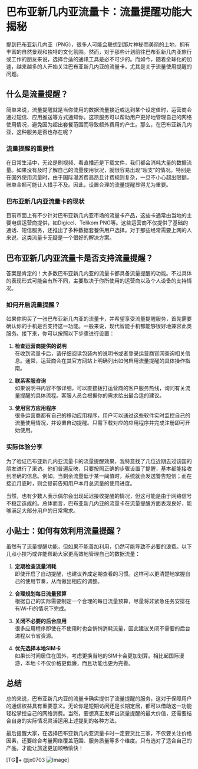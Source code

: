 # 巴布亚新几内亚流量卡：流量提醒功能大揭秘

提到巴布亚新几内亚（PNG），很多人可能会联想到那片神秘而美丽的土地，拥有丰富的自然景观和独特的文化氛围。然而，对于那些计划前往巴布亚新几内亚旅行或工作的朋友来说，选择合适的通讯工具是必不可少的。而如今，随着全球化的加速，越来越多的人开始关注巴布亚新几内亚的流量卡，尤其是关于流量使用提醒的问题。

## 什么是流量提醒？

简单来说，流量提醒就是当你使用的数据流量接近或达到某个设定值时，运营商会通过短信、应用推送等方式通知你。这项服务可以帮助用户更好地管理自己的网络使用情况，避免因为超出套餐范围而导致额外费用的产生。那么，在巴布亚新几内亚，这种服务是否也存在呢？

### 流量提醒的重要性

在日常生活中，无论是刷视频、看直播还是下载文件，我们都会消耗大量的数据流量。如果没有及时了解自己的流量使用状况，就很容易出现“超支”的情况。特别是在国外使用流量时，由于国际漫游费高昂且计费规则复杂，一旦不小心超出限额，账单金额可能让人措手不及。因此，设置合理的流量提醒显得尤为重要。

### 巴布亚新几内亚流量卡的现状

目前市面上有不少针对巴布亚新几内亚市场的流量卡产品，这些卡通常由当地的主要电信运营商提供，如Digicel、Telikom PNG等。这些运营商不仅提供了基础的通话、短信服务，还推出了多种数据套餐供用户选择。对于那些经常需要上网的人来说，这类流量卡无疑是一个很好的解决方案。

## 巴布亚新几内亚流量卡是否支持流量提醒？

答案是肯定的！大多数巴布亚新几内亚的流量卡都具备流量提醒的功能。不过具体的表现形式可能会有所不同，主要取决于你所使用的运营商以及个人设备的支持情况。

### 如何开启流量提醒？

如果你购买了一张巴布亚新几内亚的流量卡，并希望享受流量提醒服务，首先需要确认你的手机是否支持这一功能。一般来说，现代智能手机都能够很好地兼容此类服务。接下来，你可以按照以下步骤进行设置：

1. **检查运营商提供的说明**  
   在收到流量卡后，请仔细阅读包装内的说明书或者登录运营商官网查询相关信息。通常，运营商会在其官方网站上明确列出如何启用流量提醒的具体操作指南。

2. **联系客服咨询**  
   如果说明书内容不够详细，可以直接拨打运营商的客户服务热线，询问有关流量提醒的具体流程。客服人员会根据你的需求给出最合适的建议。

3. **使用官方应用程序**  
   很多运营商都有自己的移动应用程序，用户可以通过这些软件实时监控自己的流量使用情况，并设置自动提醒。只需下载对应的应用程序并完成注册即可开始使用。

### 实际体验分享

为了验证巴布亚新几内亚流量卡的流量提醒效果，我特意找了几位近期去过该国的朋友进行了采访。他们普遍反映，只要按照正确的步骤设置了提醒，基本都能接收到准确的信息。例如，当剩余流量低于某一阈值时，系统就会发送警告短信；而在接近月底时，则会提前告知用户本月总流量的使用进度。

当然，也有少数人表示偶尔会出现延迟接收提醒的情况，但这可能是由于网络信号不稳定造成的。总体而言，巴布亚新几内亚的流量卡在流量提醒方面表现良好，能够满足大部分用户的日常需求。

## 小贴士：如何有效利用流量提醒？

虽然有了流量提醒功能，但如果不能善加利用，仍然可能导致不必要的浪费。以下几点小技巧或许能帮助大家更高效地管理自己的数据流量：

1. **定期检查流量消耗**  
   即使开启了自动提醒，也建议养成定期查看的习惯。这样可以更清楚地掌握自己的使用节奏，从而做出相应的调整。

2. **合理规划每日流量预算**  
   根据自己的实际需要制定一个合理的每日流量预算，尽量将非紧急任务安排在有Wi-Fi的情况下完成。

3. **关闭不必要的后台应用**  
   很多应用程序即使在不使用时也会悄悄消耗流量，因此建议关闭不需要的后台进程以节省资源。

4. **优先选择本地SIM卡**  
   如果长时间居住在国外，考虑更换当地的SIM卡会更加划算。相比起国际漫游，本地卡不仅价格更低廉，而且功能也更为完善。

## 总结

总的来说，巴布亚新几内亚的流量卡确实提供了流量提醒的服务，这对于保障用户的通信权益具有重要意义。无论你是短期访问还是长期定居，都可以借助这一功能轻松掌控自己的网络消费。当然，要想真正发挥出流量提醒的最大价值，还需要结合自身的实际情况灵活运用上述提到的各种方法。

最后提醒大家，在选择巴布亚新几内亚流量卡时一定要货比三家，不仅要关注价格因素，还要综合考量网络覆盖范围、服务质量等多个维度。只有选对了适合自己的产品，才能让旅途更加顺畅愉快！

[TG💪+ @jx0703 ![Image](https://github.com/user-attachments/assets/dbca1d08-cadb-493c-b0ec-ad6f7a83f270)]